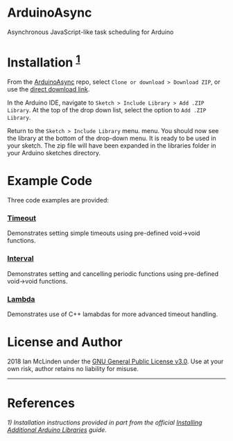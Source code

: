 # ArduinoAsync
Asynchronous JavaScript-like task scheduling for Arduino

# Installation <sup>[1](#references)</sup>
From the [ArduinoAsync](https://github.com/ianmclinden/ArduinoAsync) repo, select `Clone or download > Download ZIP`, or use the [direct download link](https://github.com/ianmclinden/ArduinoAsync/archive/master.zip).

In the Arduino IDE, navigate to `Sketch > Include Library > Add .ZIP Library`. At the top of the drop down list, select the option to `Add .ZIP Library`.  

Return to the `Sketch > Include Library` menu. menu. You should now see the library at the bottom of the drop-down menu. It is ready to be used in your sketch. The zip file will have been expanded in the libraries folder in your Arduino sketches directory.


# Example Code
Three code examples are provided: 

### [Timeout](https://github.com/ianmclinden/ArduinoAsync/blob/master/examples/Timeout/Timeout.ino)
Demonstrates setting simple timeouts using pre-defined void->void functions.

### [Interval](https://github.com/ianmclinden/ArduinoAsync/blob/master/examples/Interval/Interval.ino)
Demonstrates setting and cancelling periodic functions using pre-defined void->void functions.


### [Lambda](https://github.com/ianmclinden/ArduinoAsync/blob/master/examples/Lambda/Lambda.ino)
Demonstrates use of C++ lamabdas for more advanced timeout handling.


# License and Author
2018 Ian McLinden under the [GNU General Public License v3.0](/LICENSE).
Use at your own risk, author retains no liability for misuse.

---
# References
*1) Installation instructions provided in part from the official [Installing Additional Arduino Libraries](https://www.arduino.cc/en/Guide/Libraries) guide.*
